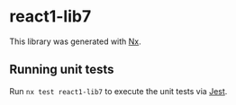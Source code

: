 # react1-lib7

This library was generated with [Nx](https://nx.dev).

## Running unit tests

Run `nx test react1-lib7` to execute the unit tests via [Jest](https://jestjs.io).
